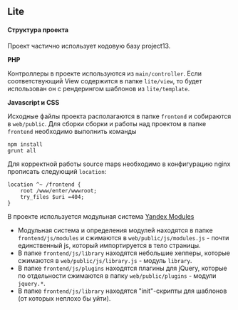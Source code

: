 ## Lite

#### Структура проекта

Проект частично использует кодовую базу project13.

**PHP**

Контроллеры в проекте используются из `main/controller`.
Если соответствующий View содержится в папке `lite/view`, то будет использован он с рендерингом шаблонов из `lite/template`.

**Javascript и CSS**

Исходные файлы проекта располагаются в папке `frontend` и собираются в `web/public`. 
Для сборки сборки и работы над проектом в папке `frontend` необходимо выполнить команды

```
npm install
grunt all
```

Для корректной работы source maps необходимо в конфигурацию nginx прописать следующий `location`:

```
location ^~ /frontend {
    root /www/enter/wwwroot;
    try_files $uri =404;
}
```

В проекте используется модульная система [Yandex Modules](https://github.com/ymaps/modules)

- Модульная система и определения модулей находятся в папке `frontend/js/modules` и сжимаются
в `web/public/js/modules.js` - почти единственный js, который импортируется в тело страницы.
- В папке `frontend/js/library` находятся небольшие хелперы, которые сжимаются
в `web/public/js/library.js` - модуль `library`.
- В папке `frontend/js/plugins` находятся плагины для jQuery, которые по отдельности сжимаются
в папку `web/public/plugins` - модули `jquery.*`.
- В папке `frontend/js/library` находятся "init"-скрипты для шаблонов (от которых неплохо бы уйти).
